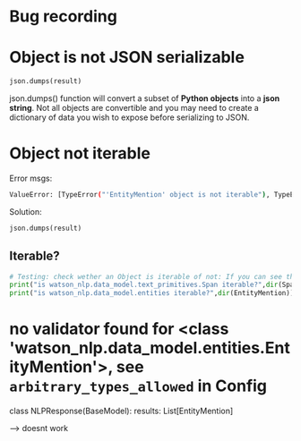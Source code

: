 # Bug recording

# Object is not JSON serializable
```python
json.dumps(result)
```

json.dumps() function will convert a subset of **Python objects** into a **json string**. Not all objects are convertible and you may need to create a dictionary of data you wish to expose before serializing to JSON.

# Object not iterable
Error msgs:
```bash
ValueError: [TypeError("'EntityMention' object is not iterable"), TypeError('vars() argument must have __dict__ attribute')]
```

Solution:
```python
json.dumps(result)
```

## Iterable?
```python
# Testing: check wether an Object is iterable of not: If you can see the magic method __iter__, then the data are iterable. If not, then the data are not iterable and you shouldn’t bother looping through them.
print("is watson_nlp.data_model.text_primitives.Span iterable?",dir(Span))
print("is watson_nlp.data_model.entities iterable?",dir(EntityMention))
```

# no validator found for <class 'watson_nlp.data_model.entities.EntityMention'>, see `arbitrary_types_allowed` in Config
class NLPResponse(BaseModel):
    results: List[EntityMention]

--> doesnt work

